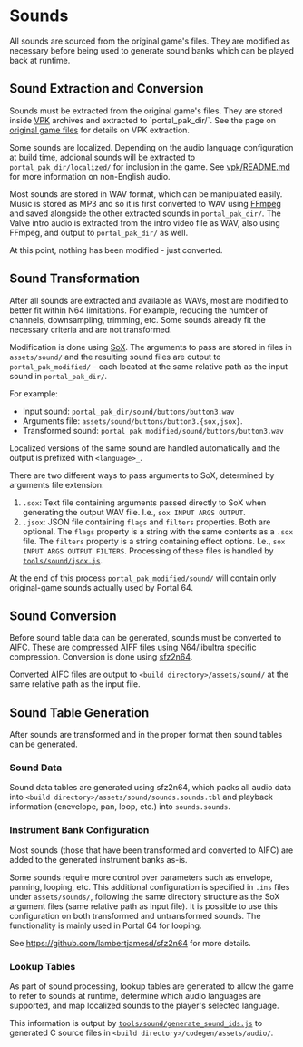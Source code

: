 # Sounds

All sounds are sourced from the original game's files. They are modified as
necessary before being used to generate sound banks which can be played back
at runtime.

## Sound Extraction and Conversion

Sounds must be extracted from the original game's files. They are stored inside
[VPK](https://developer.valvesoftware.com/wiki/VPK_(file_format)) archives and
extracted to `portal_pak_dir/`. See the page on
[original game files](./original_game_files.md) for details on VPK extraction.

Some sounds are localized. Depending on the audio language configuration at
build time, addional sounds will be extracted to `portal_pak_dir/localized/` for
inclusion in the game. See
[vpk/README.md](../../vpk/README.md#add-multiple-audio-languages)
for more information on non-English audio.

Most sounds are stored in WAV format, which can be manipulated easily. Music is
stored as MP3 and so it is first converted to WAV using
[FFmpeg](https://www.ffmpeg.org/) and saved alongside the other extracted
sounds in `portal_pak_dir/`. The Valve intro audio is extracted from the intro
video file as WAV, also using FFmpeg, and output to `portal_pak_dir/` as well.

At this point, nothing has been modified - just converted.

## Sound Transformation

After all sounds are extracted and available as WAVs, most are modified to
better fit within N64 limitations. For example, reducing the number of channels,
downsampling, trimming, etc. Some sounds already fit the necessary criteria and
are not transformed.

Modification is done using [SoX](https://sourceforge.net/projects/sox/). The
arguments to pass are stored in files in `assets/sound/` and the resulting
sound files are output to `portal_pak_modified/` - each located at the same
relative path as the input sound in `portal_pak_dir/`.

For example:
* Input sound: `portal_pak_dir/sound/buttons/button3.wav`
* Arguments file: `assets/sound/buttons/button3.{sox,jsox}`.
* Transformed sound: `portal_pak_modified/sound/buttons/button3.wav`

Localized versions of the same sound are handled automatically and the output
is prefixed with `<language>_`.

There are two different ways to pass arguments to SoX, determined by arguments
file extension:

1. `.sox`: Text file containing arguments passed directly to SoX when generating
   the output WAV file. I.e., `sox INPUT ARGS OUTPUT`.
2. `.jsox`: JSON file containing `flags` and `filters` properties. Both are
   optional. The `flags` property is a string with the same contents as a `.sox`
   file. The `filters` property is a string containing effect options.
   I.e., `sox INPUT ARGS OUTPUT FILTERS`. Processing of these files is handled
   by [`tools/sound/jsox.js`](../../tools/sound/jsox.js).

At the end of this process `portal_pak_modified/sound/` will contain only
original-game sounds actually used by Portal 64.

## Sound Conversion

Before sound table data can be generated, sounds must be converted to AIFC.
These are compressed AIFF files using N64/libultra specific compression.
Conversion is done using [sfz2n64](https://github.com/lambertjamesd/sfz2n64).

Converted AIFC files are output to `<build directory>/assets/sound/` at the
same relative path as the input file.

## Sound Table Generation

After sounds are transformed and in the proper format then sound tables can be
generated.

### Sound Data

Sound data tables are generated using sfz2n64, which packs all audio data into
`<build directory>/assets/sound/sounds.sounds.tbl` and playback information
(enevelope, pan, loop, etc.) into `sounds.sounds`.

### Instrument Bank Configuration

Most sounds (those that have been transformed and converted to AIFC) are added
to the generated instrument banks as-is.

Some sounds require more control over parameters such as envelope, panning,
looping, etc. This additional configuration is specified in `.ins` files under
`assets/sounds/`, following the same directory structure as the SoX argument
files (same relative path as input file). It is possible to use this
configuration on both transformed and untransformed sounds. The functionality is
mainly used in Portal 64 for looping.

See https://github.com/lambertjamesd/sfz2n64 for more details.

### Lookup Tables

As part of sound processing, lookup tables are generated to allow the game to
refer to sounds at runtime, determine which audio languages are supported, and
map localized sounds to the player's selected language.

This information is output by
[`tools/sound/generate_sound_ids.js`](../../tools/sound/generate_sound_ids.js)
to generated C source files in `<build directory>/codegen/assets/audio/`.
